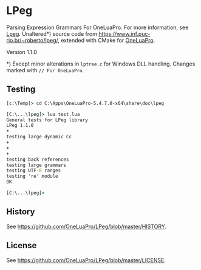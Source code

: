 # LPeg
Parsing Expression Grammars For OneLuaPro. For more information, see [Lpeg](//www.inf.puc-rio.br/~roberto/lpeg/). Unaltered*) source code from https://www.inf.puc-rio.br/~roberto/lpeg/, extended with CMake for [OneLuaPro](https://github.com/OneLuaPro).

Version 1.1.0

*) Except minor alterations in `lptree.c`  for Windows DLL handling. Changes marked with `// For OneLuaPro`.

## Testing

```cmd
[c:\Temp]> cd C:\Apps\OneLuaPro-5.4.7.0-x64\share\doc\lpeg

[C:\...\lpeg]> lua test.lua
General tests for LPeg library
LPeg 1.1.0
+
testing large dynamic Cc
+
+
+
testing back references
testing large grammars
testing UTF-8 ranges
testing 're' module
OK

[C:\...\lpeg]>
```

## History

See https://github.com/OneLuaPro/LPeg/blob/master/HISTORY.

## License

See https://github.com/OneLuaPro/LPeg/blob/master/LICENSE.
